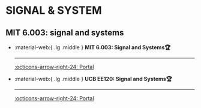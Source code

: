 # SIGNAL & SYSTEM

## MIT 6.003: signal and systems 
<div class="grid cards" markdown>

-  :material-web:{ .lg .middle } __MIT 6.003: Signal and Systems🏆__

    ---

    [:octicons-arrow-right-24: <a href="https://ocw.mit.edu/courses/6-003-signals-and-systems-fall-2011/resources/lecture-1-signals-and-systems/" target="_blank"> Portal </a>](#)

-  :material-web:{ .lg .middle } __UCB EE120: Signal and Systems🏆__

    ---

    [:octicons-arrow-right-24: <a href="https://inst.eecs.berkeley.edu/~ee120/fa19/" target="_blank"> Portal </a>](#)

</div>